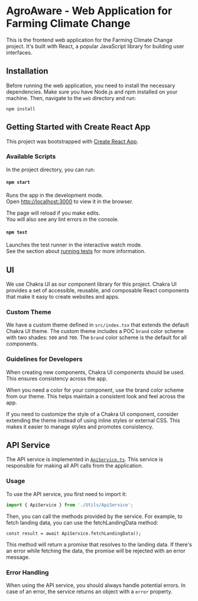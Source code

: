 # AgroAware - Web Application for Farming Climate Change

This is the frontend web application for the Farming Climate Change project. It's built with React, a popular JavaScript library for building user interfaces.

## Installation

Before running the web application, you need to install the necessary dependencies. Make sure you have Node.js and npm installed on your machine. Then, navigate to the `web` directory and run:

`npm install`

## Getting Started with Create React App

This project was bootstrapped with [Create React App](https://github.com/facebook/create-react-app).

### Available Scripts

In the project directory, you can run:

#### `npm start`

Runs the app in the development mode.\
Open [http://localhost:3000](http://localhost:3000) to view it in the browser.

The page will reload if you make edits.\
You will also see any lint errors in the console.

#### `npm test`

Launches the test runner in the interactive watch mode.\
See the section about [running tests](https://facebook.github.io/create-react-app/docs/running-tests) for more information.

## UI

We use Chakra UI as our component library for this project. Chakra UI provides a set of accessible, reusable, and composable React components that make it easy to create websites and apps.

### Custom Theme

We have a custom theme defined in `src/index.tsx` that extends the default Chakra UI theme. The custom theme includes a POC `brand` color scheme with two shades: `500` and `700`. The `brand` color scheme is the default for all components.

### Guidelines for Developers

When creating new components, Chakra UI components should be used. This ensures consistency across the app.

When you need a color for your component, use the brand color scheme from our theme. This helps maintain a consistent look and feel across the app.

If you need to customize the style of a Chakra UI component, consider extending the theme instead of using inline styles or external CSS. This makes it easier to manage styles and promotes consistency.

## API Service

The API service is implemented in [`ApiService.ts`](web/src/Utils/ApiService.ts). This service is responsible for making all API calls from the application.

### Usage

To use the API service, you first need to import it:

```typescript
import { ApiService } from './Utils/ApiService';
```

Then, you can call the methods provided by the service. For example, to fetch landing data, you can use the fetchLandingData method:

```
const result = await ApiService.fetchLandingData();
```

This method will return a promise that resolves to the landing data. If there's an error while fetching the data, the promise will be rejected with an error message.

### Error Handling

When using the API service, you should always handle potential errors. In case of an error, the service returns an object with a `error` property.
